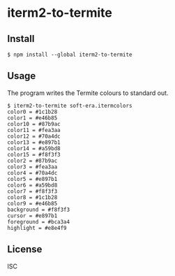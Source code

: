 # iterm2-to-termite

## Install

```
$ npm install --global iterm2-to-termite
```

## Usage

The program writes the Termite colours to standard out.

```
$ iterm2-to-termite soft-era.itermcolors
color0 = #1c1b28
color1 = #e46b85
color10 = #87b9ac
color11 = #fea3aa
color12 = #70a4dc
color13 = #e897b1
color14 = #a59bd8
color15 = #f8f3f3
color2 = #87b9ac
color3 = #fea3aa
color4 = #70a4dc
color5 = #e897b1
color6 = #a59bd8
color7 = #f8f3f3
color8 = #1c1b28
color9 = #e46b85
background = #f8f3f3
cursor = #e897b1
foreground = #bca3a4
highlight = #e8e4f9
```

## License

ISC
